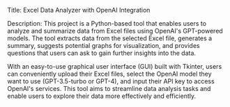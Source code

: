 Title: Excel Data Analyzer with OpenAI Integration

Description: This project is a Python-based tool that enables users to analyze and summarize data from Excel files using OpenAI's GPT-powered models.
The tool extracts data from the selected Excel file, generates a summary, suggests potential graphs for visualization, and provides questions that users can ask to gain further insights into the data. 

With an easy-to-use graphical user interface (GUI) built with Tkinter, users can conveniently upload their Excel files, select the OpenAI model they want to use (GPT-3.5-turbo or GPT-4), and input their API key to access OpenAI's services.
This tool aims to streamline data analysis tasks and enable users to explore their data more effectively and efficiently.
